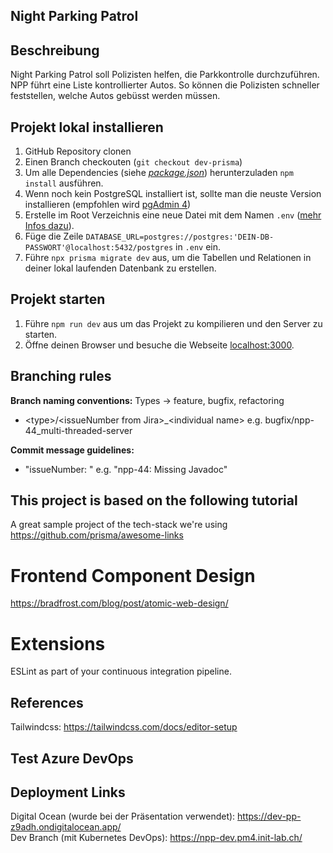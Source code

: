 ## Night Parking Patrol

## Beschreibung
Night Parking Patrol soll Polizisten helfen, die Parkkontrolle durchzuführen. NPP führt eine Liste kontrollierter Autos. So können die Polizisten schneller feststellen, welche Autos gebüsst werden müssen.

## Projekt lokal installieren
1. GitHub Repository clonen
2. Einen Branch checkouten (```git checkout dev-prisma```)
3. Um alle Dependencies (siehe [*package.json*](https://github.com/PM4-Gruppe/parking-patrol/blob/main/package.json)) herunterzuladen ```npm install``` ausführen.
4. Wenn noch kein PostgreSQL installiert ist, sollte man die neuste Version installieren (empfohlen wird [pgAdmin 4](https://www.pgadmin.org/download/))
5. Erstelle im Root Verzeichnis eine neue Datei mit dem Namen ```.env``` ([mehr Infos dazu](https://www.codementor.io/@parthibakumarmurugesan/what-is-env-how-to-set-up-and-run-a-env-file-in-node-1pnyxw9yxj)).
6. Füge die Zeile ```DATABASE_URL=postgres://postgres:'DEIN-DB-PASSWORT'@localhost:5432/postgres``` in ```.env``` ein.
7. Führe ```npx prisma migrate dev``` aus, um die Tabellen und Relationen in deiner lokal laufenden Datenbank zu erstellen.

## Projekt starten
1. Führe ```npm run dev``` aus um das Projekt zu kompilieren und den Server zu starten.
2. Öffne deinen Browser und besuche die Webseite [localhost:3000](http://localhost:3000/).

## Branching rules

**Branch naming conventions:** Types -> feature, bugfix, refactoring

- \<type\>/\<issueNumber from Jira\>_\<individual name\>
  e.g. bugfix/npp-44_multi-threaded-server

**Commit message guidelines:**

- "issueNumber: <commit message>" e.g. "npp-44: Missing Javadoc"

## This project is based on the following tutorial
A great sample project of the tech-stack we're using https://github.com/prisma/awesome-links

# Frontend Component Design
https://bradfrost.com/blog/post/atomic-web-design/

# Extensions
ESLint as part of your continuous integration pipeline.

## References

Tailwindcss: https://tailwindcss.com/docs/editor-setup

## Test Azure DevOps

## Deployment Links
Digital Ocean (wurde bei der Präsentation verwendet): https://dev-pp-z9adh.ondigitalocean.app/ <br />
Dev Branch (mit Kubernetes DevOps): https://npp-dev.pm4.init-lab.ch/

